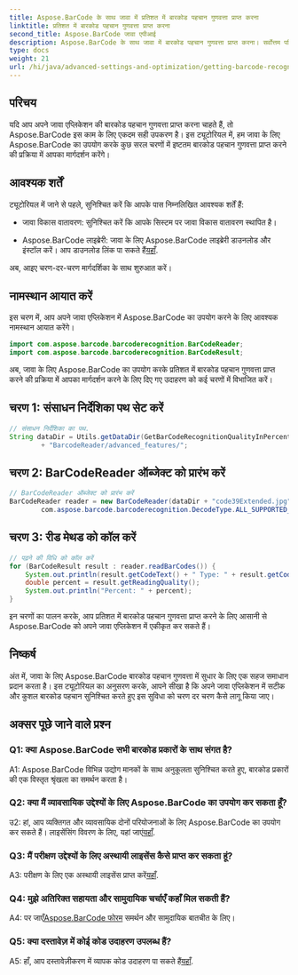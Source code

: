 ```yaml
---
title: Aspose.BarCode के साथ जावा में प्रतिशत में बारकोड पहचान गुणवत्ता प्राप्त करना
linktitle: प्रतिशत में बारकोड पहचान गुणवत्ता प्राप्त करना
second_title: Aspose.BarCode जावा एपीआई
description: Aspose.BarCode के साथ जावा में बारकोड पहचान गुणवत्ता प्राप्त करना। सर्वोत्तम परिणामों के लिए हमारे चरण-दर-चरण मार्गदर्शिका का पालन करें।
type: docs
weight: 21
url: /hi/java/advanced-settings-and-optimization/getting-barcode-recognition-quality-percent/
---
```

## परिचय

यदि आप अपने जावा एप्लिकेशन की बारकोड पहचान गुणवत्ता प्राप्त करना चाहते हैं, तो Aspose.BarCode इस काम के लिए एकदम सही उपकरण है। इस ट्यूटोरियल में, हम जावा के लिए Aspose.BarCode का उपयोग करके कुछ सरल चरणों में इष्टतम बारकोड पहचान गुणवत्ता प्राप्त करने की प्रक्रिया में आपका मार्गदर्शन करेंगे।

## आवश्यक शर्तें

ट्यूटोरियल में जाने से पहले, सुनिश्चित करें कि आपके पास निम्नलिखित आवश्यक शर्तें हैं:

- जावा विकास वातावरण: सुनिश्चित करें कि आपके सिस्टम पर जावा विकास वातावरण स्थापित है।

-  Aspose.BarCode लाइब्रेरी: जावा के लिए Aspose.BarCode लाइब्रेरी डाउनलोड और इंस्टॉल करें। आप डाउनलोड लिंक पा सकते हैं[यहाँ](https://releases.aspose.com/barcode/java/).

अब, आइए चरण-दर-चरण मार्गदर्शिका के साथ शुरुआत करें।

## नामस्थान आयात करें

इस चरण में, आप अपने जावा एप्लिकेशन में Aspose.BarCode का उपयोग करने के लिए आवश्यक नामस्थान आयात करेंगे।

```java
import com.aspose.barcode.barcoderecognition.BarCodeReader;
import com.aspose.barcode.barcoderecognition.BarCodeResult;


```

अब, जावा के लिए Aspose.BarCode का उपयोग करके प्रतिशत में बारकोड पहचान गुणवत्ता प्राप्त करने की प्रक्रिया में आपका मार्गदर्शन करने के लिए दिए गए उदाहरण को कई चरणों में विभाजित करें।

## चरण 1: संसाधन निर्देशिका पथ सेट करें

```java
// संसाधन निर्देशिका का पथ.
String dataDir = Utils.getDataDir(GetBarCodeRecognitionQualityInPercent.class)
		+ "BarcodeReader/advanced_features/";
```

## चरण 2: BarCodeReader ऑब्जेक्ट को प्रारंभ करें

```java
// BarCodeReader ऑब्जेक्ट को प्रारंभ करें
BarCodeReader reader = new BarCodeReader(dataDir + "code39Extended.jpg",
		com.aspose.barcode.barcoderecognition.DecodeType.ALL_SUPPORTED_TYPES);
```

## चरण 3: रीड मेथड को कॉल करें

```java
// पढ़ने की विधि को कॉल करें
for (BarCodeResult result : reader.readBarCodes()) {
	System.out.println(result.getCodeText() + " Type: " + result.getCodeType());
	double percent = result.getReadingQuality();
	System.out.println("Percent: " + percent);
}
```

इन चरणों का पालन करके, आप प्रतिशत में बारकोड पहचान गुणवत्ता प्राप्त करने के लिए आसानी से Aspose.BarCode को अपने जावा एप्लिकेशन में एकीकृत कर सकते हैं।

## निष्कर्ष

अंत में, जावा के लिए Aspose.BarCode बारकोड पहचान गुणवत्ता में सुधार के लिए एक सहज समाधान प्रदान करता है। इस ट्यूटोरियल का अनुसरण करके, आपने सीखा है कि अपने जावा एप्लिकेशन में सटीक और कुशल बारकोड पहचान सुनिश्चित करते हुए इस सुविधा को चरण दर चरण कैसे लागू किया जाए।

## अक्सर पूछे जाने वाले प्रश्न

### Q1: क्या Aspose.BarCode सभी बारकोड प्रकारों के साथ संगत है?

A1: Aspose.BarCode विभिन्न उद्योग मानकों के साथ अनुकूलता सुनिश्चित करते हुए, बारकोड प्रकारों की एक विस्तृत श्रृंखला का समर्थन करता है।

### Q2: क्या मैं व्यावसायिक उद्देश्यों के लिए Aspose.BarCode का उपयोग कर सकता हूँ?

 उ2: हां, आप व्यक्तिगत और व्यावसायिक दोनों परियोजनाओं के लिए Aspose.BarCode का उपयोग कर सकते हैं। लाइसेंसिंग विवरण के लिए, यहां जाएं[यहाँ](https://purchase.aspose.com/buy).

### Q3: मैं परीक्षण उद्देश्यों के लिए अस्थायी लाइसेंस कैसे प्राप्त कर सकता हूं?

A3: परीक्षण के लिए एक अस्थायी लाइसेंस प्राप्त करें[यहाँ](https://purchase.aspose.com/temporary-license/).

### Q4: मुझे अतिरिक्त सहायता और सामुदायिक चर्चाएँ कहाँ मिल सकती हैं?

 A4: पर जाएँ[Aspose.BarCode फोरम](https://forum.aspose.com/c/barcode/13) समर्थन और सामुदायिक बातचीत के लिए।

### Q5: क्या दस्तावेज़ में कोई कोड उदाहरण उपलब्ध हैं?

 A5: हाँ, आप दस्तावेज़ीकरण में व्यापक कोड उदाहरण पा सकते हैं[यहाँ](https://reference.aspose.com/barcode/java/).